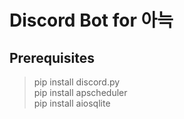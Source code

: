 # Discord Bot for 아늑

## Prerequisites
> pip install discord.py  
> pip install apscheduler  
> pip install aiosqlite
